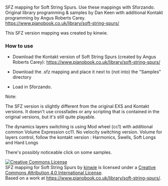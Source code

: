 SFZ mapping for Soft String Spurs. Use these mappings with Sforzando. Original library programming & samples by Dan Keen with additional
Kontakt programming by Angus Roberts Carey. https://www.pianobook.co.uk/library/soft-string-spurs/

This SFZ version mapping was created by kinwie. 

### How to use

- Download the Kontakt version of Soft String Spurs (created by Angus Roberts Carey): https://www.pianobook.co.uk/library/soft-string-spurs/

- Download the .sfz mapping and place it next to (not into) the "Samples" directory 

- Load in Sforzando.

Note:

The SFZ version is slightly different from the original EXS and Kontakt versions. It doesn't use crossfades or any scripting that is contained in the original versions, but it's still quite playable. 

The dynamics layers switching is using Mod wheel (cc1) with additional common Volume Expression cc11.
No velocity switching version. Volume for layers control, follow the kontakt version : Harmonics, Swells, Soft Longs and Hard Longs

There's possibly noticeable click on some samples. 


<a rel="license" href="http://creativecommons.org/licenses/by/4.0/">
<img alt="Creative Commons License" style="border-width:0" src="https://i.creativecommons.org/l/by/4.0/88x31.png" /></a>
<br /><span xmlns:dct="http://purl.org/dc/terms/" href="http://purl.org/dc/dcmitype/Text" property="dct:title" rel="dct:type">
SFZ mapping for Soft String Spurs </span> by <a xmlns:cc="http://creativecommons.org/ns#" href="https://github.com/sfzinstruments/mappings/" property="cc:attributionName" rel="cc:attributionURL">kinwie</a> 
is licensed under a <a rel="license" href="http://creativecommons.org/licenses/by/4.0/">Creative Commons Attribution 4.0 International License</a>.<br />Based on a work at <a xmlns:dct="http://purl.org/dc/terms/" href="https://www.pianobook.co.uk/library/soft-string-spurs/" rel="dct:source">https://www.pianobook.co.uk/library/soft-string-spurs/</a>.
